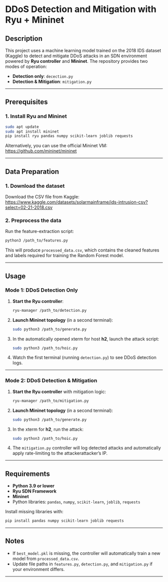 # DDoS Detection and Mitigation with Ryu + Mininet

## Description

This project uses a machine learning model trained on the 2018 IDS dataset (Kaggle) to detect and mitigate DDoS attacks in an SDN environment powered by **Ryu controller** and **Mininet**. The repository provides two modes of operation:

- **Detection only**: `decection.py`  
- **Detection & Mitigation**: `mitigation.py`

---

## Prerequisites

### 1. Install Ryu and Mininet

```bash
sudo apt update
sudo apt install mininet
pip install ryu pandas numpy scikit-learn joblib requests
```

Alternatively, you can use the official Mininet VM:  
https://github.com/mininet/mininet

---

## Data Preparation

### 1. Download the dataset

Download the CSV file from Kaggle:  
https://www.kaggle.com/datasets/solarmainframe/ids-intrusion-csv?select=02-21-2018.csv

### 2. Preprocess the data

Run the feature-extraction script:

```bash
python3 /path_to/features.py
```

This will produce `processed_data.csv`, which contains the cleaned features and labels required for training the Random Forest model.

---

## Usage

### Mode 1: DDoS **Detection Only**

1. **Start the Ryu controller**:  
   ```bash
   ryu-manager /path_to/detection.py
   ```
2. **Launch Mininet topology** (in a second terminal):  
   ```bash
   sudo python3 /path_to/generate.py
   ```
3. In the automatically opened xterm for host **h2**, launch the attack script:  
   ```bash
   sudo python3 /path_to/hoic.py
   ```
4. Watch the first terminal (running `detection.py`) to see DDoS detection logs.

---

### Mode 2: DDoS **Detection & Mitigation**

1. **Start the Ryu controller** with mitigation logic:  
   ```bash
   ryu-manager /path_to/mitigation.py
   ```
2. **Launch Mininet topology** (in a second terminal):  
   ```bash
   sudo python3 /path_to/generate.py
   ```
3. In the xterm for **h2**, run the attack:  
   ```bash
   sudo python3 /path_to/hoic.py
   ```
4. The `mitigation.py` controller will log detected attacks and automatically apply rate-limiting to the attackerattacker’s IP.

---

## Requirements

- **Python 3.9 or lower**  
- **Ryu SDN Framework**  
- **Mininet**  
- Python libraries: `pandas`, `numpy`, `scikit-learn`, `joblib`, `requests`

Install missing libraries with:

```bash
pip install pandas numpy scikit-learn joblib requests
```

---

## Notes

- If `best_model.pkl` is missing, the controller will automatically train a new model from `processed_data.csv`.
- Update file paths in `features.py`, `detection.py`, and `mitigation.py` if your environment differs.

---

